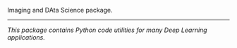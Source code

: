 Imaging and DAta Science package.
___________________________
<i> This package contains Python code utilities for many Deep Learning applications. </i>